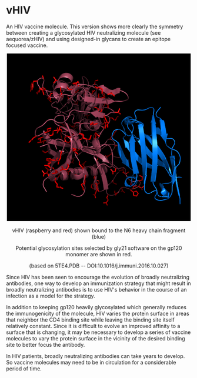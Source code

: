 # vHIV
An HIV vaccine molecule. This version shows more clearly the symmetry between creating a glycosylated HIV neutralizing molecule (see aequorea/zHIV) and using designed-in glycans to create an epitope focused vaccine.
<p align="center">
  <img src="vHIV2.png" width="500"/>
</p>
<p align="center">
  vHIV (raspberry and red) shown bound to the N6 heavy chain fragment (blue)
</p>
<p align="center">
  Potential glycosylation sites selected by gly21 software on the gp120 monomer are shown in red.
</p>
<p align="center">
  (based on 5TE4.PDB -- DOI:10.1016/j.immuni.2016.10.027)
</p>
<p>
Since HIV has been seen to encourage the evolution of broadly neutralizing antibodies, one way to develop an immunization strategy that might result in broadly neutralizing antibodies is to use HIV's behavior in the course of an infection as a model for the strategy.
</p>
<p>
In addition to keeping gp120 heavily glycosylated which generally reduces the immunogenicity of the molecule, HIV varies the protein surface in areas that neighbor the CD4 binding site while leaving the binding site itself relatively constant. Since it is difficult to evolve an improved affinity to a surface that is changing, it may be necessary to develop a series of vaccine molecules to vary the protein surface in the vicinity of the desired binding site to better focus the antibody.
</p>
<p>
In HIV patients, broadly neutralizing antibodies can take years to develop. So vaccine molecules may need to be in circulation for a considerable period of time.
</p>

